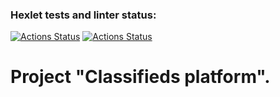 ### Hexlet tests and linter status:
[![Actions Status](https://github.com/kalash-job/rails-project-65/workflows/hexlet-check/badge.svg)](https://github.com/kalash-job/rails-project-65/actions)
[![Actions Status](https://github.com/kalash-job/rails-project-65/workflows/main/badge.svg)](https://github.com/kalash-job/rails-project-65/actions)

<h1>Project "Classifieds platform".</h1>